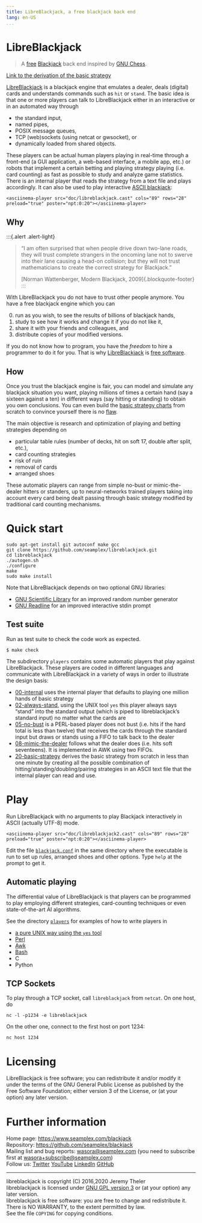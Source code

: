 ```yaml
---
title: LibreBlackjack, a free blackjack back end
lang: en-US
...
```



# LibreBlackjack

> A [free](https://www.gnu.org/philosophy/free-sw.html) [Blackjack](https://en.wikipedia.org/wiki/Blackjack) back end inspired by [GNU Chess](https://www.gnu.org/software/chess/).

[Link to the derivation of the basic strategy](https://www.seamplex.com/blackjack/players/20-basic-strategy/)

[LibreBlackjack](https://www.seamplex.com/blackjack) is a blackjack engine that emulates a dealer, deals (digital) cards and understands commands such as `hit` or `stand`. The basic idea is that one or more players can talk to LibreBlackjack either in an interactive or in an automated way through
 
 * the standard input,
 * named pipes,
 * POSIX message queues,
 * TCP (web)sockets (using netcat or gwsocket), or
 * dynamically loaded from shared objects.
  
These players can be actual human players playing in real-time through a front-end (a GUI application, a web-based interface, a mobile app, etc.) or robots that implement a certain betting and playing strategy playing (i.e. card counting) as fast as possible to study and analyze game statistics. There is an internal player that reads the strategy from a text file and plays accordingly. It can also be used to play interactive [ASCII blackjack](#play):

```{=html}
<asciinema-player src="doc/libreblackjack.cast" cols="89" rows="28" preload="true" poster="npt:0:20"></asciinema-player>
```



## Why

:::{.alert .alert-light}
> “I am often surprised that when people drive down two-lane roads, they will trust complete strangers in the oncoming lane not to swerve into their lane causing a head-on collision; but they will not trust mathematicians to create the correct strategy for Blackjack.”
>
> [Norman Wattenberger, Modern Blackjack, 2009]{.blockquote-footer}
:::

With LibreBlackjack you do not have to trust other people anymore. You have a free blackjack engine which you can

 0. run as you wish, to see the results of billions of blackjack hands,
 1. study to see how it works and change it if you do not like it,
 2. share it with your friends and colleagues, and
 3. distribute copies of your modified versions.

If you do not know how to program, you have the _freedom_ to hire a programmer to do it for you. That is why [LibreBlackjack](https://www.seamplex.com/blackjack) is [free software](https://www.gnu.org/philosophy/free-sw.html).


## How 

Once you trust the blackjack engine is fair, you can model and simulate any blackjack situation you want, playing millions of times a certain hand (say a sixteen against a ten) in different ways (say hitting or standing) to obtain you own conclusions. You can even build  the [basic strategy charts](https://wizardofodds.com/games/blackjack/strategy/4-decks/) from scratch to convince yourself there is no [flaw](https://wizardofodds.com/ask-the-wizard/blackjack/).

The main objective is research and optimization of playing and betting strategies depending on

 * particular table rules (number of decks, hit on soft 17, double after split, etc.), 
 * card counting strategies 
 * risk of ruin
 * removal of cards
 * arranged shoes
 
These automatic players can range from simple no-bust or mimic-the-dealer hitters or standers, up to neural-networks trained players taking into account every card being dealt passing through basic strategy modified by traditional card counting mechanisms.

# Quick start


```
sudo apt-get install git autoconf make gcc
git clone https://github.com/seamplex/libreblackjack.git
cd libreblackjack
./autogen.sh
./configure
make
sudo make install
```

Note that LibreBlackjack depends on two optional GNU libraries:

 * [GNU Scientific Library](https://www.gnu.org/software/gsl/) for an improved random number generator
 * [GNU Readline](http://tiswww.case.edu/php/chet/readline/rltop.html) for an improved interactive stdin prompt


## Test suite

Run as test suite to check the code work as expected.

```
$ make check
```

The subdirectory `players` contains some automatic players that play against LibreBlackjack. These players are coded in different languages and communicate with LibreBlackjack in a variety of ways in order to illustrate the design basis:

 * [00-internal](players/00-internal) uses the internal player that defaults to playing one million hands of basic strategy
 * [02-always-stand](players/02-always-stand), using the UNIX tool `yes` this player always says “stand” into the standard output (which is piped to libreblackjack’s standard input) no matter what the cards are
 * [05-no-bust](players/05-no-bust) is a PERL-based player does not bust (i.e. hits if the hard total is less than twelve) that receives the cards through the standard input but draws or stands using a FIFO to talk back to the dealer
 * [08-mimic-the-dealer](players/08-mimic-the-dealer) follows what the dealer does (i.e. hits soft seventeens). It is implemented in AWK using two FIFOs.
 * [20-basic-strategy](players/20-basic-strategy) derives the basic strategy from scratch in less than one minute by creating all the possible combination of hitting/standing/doubling/pairing strategies in an ASCII text file that the internal player can read and use.


# Play

Run LibreBlackjack with no arguments to play Blackjack interactively in ASCII (actually UTF-8) mode.

```{=html}
<asciinema-player src="doc/libreblackjack2.cast" cols="89" rows="28" preload="true" poster="npt:0:20"></asciinema-player>
```

Edit the file [`blackjack.conf`](https://github.com/seamplex/libreblackjack/blob/master/blackjack.conf) in the same directory where the executable is run to set up rules, arranged shoes and other options. Type `help` at the prompt to get it.

## Automatic playing

The differential value of LibreBlackjack is that players can be programmed to play employing different strategies, card-counting techniques or even state-of-the-art AI algorithms.

See the directory [`players`](players) for examples of how to write players in

 * [a pure UNIX way using the `yes` tool](players/02-always-stand)
 * [Perl](players/05-no-bust)
 * [Awk](players/08-mimic-the-dealer)
 * [Bash](players/20-basic-strategy)
 * C
 * Python
 
## TCP Sockets

To play through a TCP socket, call `libreblackjack` from `netcat`. On one host, do

```
nc -l -p1234 -e libreblackjack
```

On the other one, connect to the first host on port 1234:

```
nc host 1234
```

# Licensing

LibreBlackjack is free software; you can redistribute it and/or modify it under the terms of the GNU General Public License as published by the Free Software Foundation; either version 3 of the License, or (at your option) any later version.

# Further information

Home page: <https://www.seamplex.com/blackjack>  
Repository: <https://github.com/seamplex/blackjack>  
Mailing list and bug reports: <wasora@seamplex.com>  (you need to subscribe first at <wasora+subscribe@seamplex.com>)  
Follow us: [Twitter](https://twitter.com/seamplex/) [YouTube](https://www.youtube.com/channel/UCC6SzVLxO8h6j5rLlfCQPhA) [LinkedIn](https://www.linkedin.com/company/seamplex/) [GitHub](https://github.com/seamplex/)

----------------------------------------------------

libreblackjack is copyright (C) 2016,2020 Jeremy Theler  
libreblackjack is licensed under [GNU GPL version 3](http://www.gnu.org/copyleft/gpl.html) or (at your option) any later version.  
libreblackjack is free software: you are free to change and redistribute it.  
There is NO WARRANTY, to the extent permitted by law.  
See the file `COPYING` for copying conditions.  
